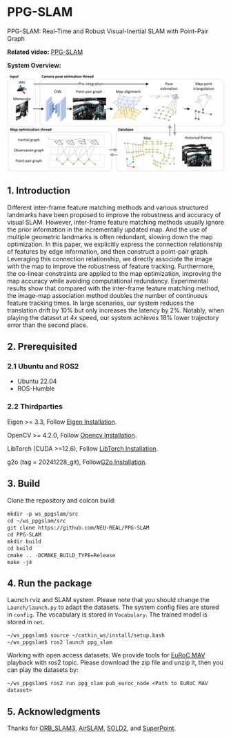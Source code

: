 # PPG-SLAM
PPG-SLAM: Real-Time and Robust Visual-Inertial SLAM with Point-Pair Graph

**Related video:** [PPG-SLAM](https://youtu.be/87kftCq5J2I)

**System Overview:**

![Overview](./misc/SystemOverview.png "System Overview")


## 1. Introduction
Different inter-frame feature matching methods and various structured landmarks have been proposed to improve the robustness and accuracy of visual SLAM. However, inter-frame feature matching methods usually ignore the prior information in the incrementally updated map. And the use of multiple geometric landmarks is often redundant, slowing down the map optimization. In this paper, we explicitly express the connection relationship of features by edge information, and then construct a point-pair graph. Leveraging this connection relationship, we directly associate the image with the map to improve the robustness of feature tracking. Furthermore, the co-linear constraints are applied to the map optimization, improving the map accuracy while avoiding computational redundancy. Experimental results show that compared with the inter-frame feature matching method, the image-map association method doubles the number of continuous feature tracking times. In large scenarios, our system reduces the translation drift by 10% but only increases the latency by 2%. Notably, when playing the dataset at 4x speed, our system achieves 18% lower trajectory error than the second place.

## 2. Prerequisited

### 2.1 Ubuntu and ROS2

- Ubuntu 22.04
- ROS-Humble

### 2.2 Thirdparties

Eigen >= 3.3, Follow [Eigen Installation](https://eigen.tuxfamily.org/index.php?title=Main_Page).

OpenCV >= 4.2.0, Follow [Opencv Installation](http://opencv.org/).

LibTorch (CUDA >=12.6), Follow [LibTorch Installation](https://pytorch.org/get-started/locally/).

g2o (tag = 20241228_git), Follow[G2o Installation](https://github.com/RainerKuemmerle/g2o).

## 3. Build

Clone the repository and colcon build:

```
mkdir -p ws_ppgslam/src
cd ~/ws_ppgslam/src
git clone https://github.com/NEU-REAL/PPG-SLAM
cd PPG-SLAM
mkdir build
cd build
cmake .. -DCMAKE_BUILD_TYPE=Release
make -j4
```

## 4. Run the package

Launch rviz and SLAM system. Please note that you should change the `Launch/launch.py` to adapt the datasets. The system config files are stored in `config`. The vocabulary is stored in `Vocabulary`. The trained model is stored in `net`.

```
~/ws_ppgslam$ source ~/catkin_ws/install/setup.bash
~/ws_ppgslam$ ros2 launch ppg_slam 
```

Working with open access datasets. We provide tools for [EuRoC MAV](http://robotics.ethz.ch/~asl-datasets/ijrr_euroc_mav_dataset/) playback with ros2 topic. Please download the zip file and unzip it, then you can play the datasets by:

```
~/ws_ppgslam$ ros2 run ppg_slam pub_euroc_node <Path to EuRoC MAV dataset>
```

## 5. Acknowledgments

Thanks for [ORB_SLAM3](https://github.com/UZ-SLAMLab/ORB_SLAM3), [AirSLAM](https://github.com/sair-lab/AirSLAM), [SOLD2](https://github.com/cvg/SOLD2), and [SuperPoint](https://github.com/magicleap/SuperPointPretrainedNetwork). 

